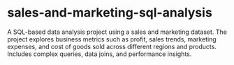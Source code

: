 # sales-and-marketing-sql-analysis
A SQL-based data analysis project using a sales and marketing dataset. The project explores business metrics such as profit, sales trends, marketing expenses, and cost of goods sold across different regions and products. Includes complex queries, data joins, and performance insights.

